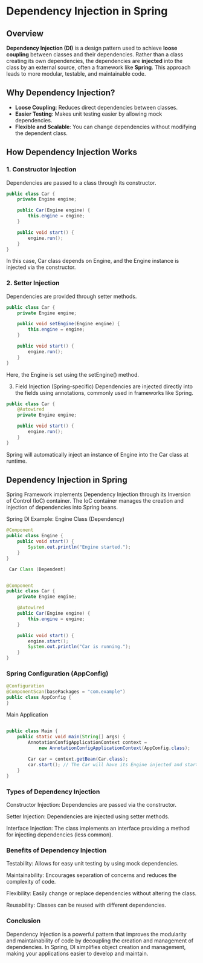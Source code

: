 # Dependency Injection in Spring

## Overview

**Dependency Injection (DI)** is a design pattern used to achieve **loose coupling** between classes and their dependencies. Rather than a class creating its own dependencies, the dependencies are **injected** into the class by an external source, often a framework like **Spring**. This approach leads to more modular, testable, and maintainable code.

## Why Dependency Injection?

- **Loose Coupling**: Reduces direct dependencies between classes.
- **Easier Testing**: Makes unit testing easier by allowing mock dependencies.
- **Flexible and Scalable**: You can change dependencies without modifying the dependent class.

## How Dependency Injection Works

### 1. Constructor Injection
   Dependencies are passed to a class through its constructor.
   ```java
   public class Car {
       private Engine engine;
   
       public Car(Engine engine) {
           this.engine = engine;
       }
   
       public void start() {
           engine.run();
       }
   }
```
In this case, Car class depends on Engine, and the Engine instance is injected via the constructor.

### 2. Setter Injection
Dependencies are provided through setter methods.

```java
public class Car {
    private Engine engine;

    public void setEngine(Engine engine) {
        this.engine = engine;
    }

    public void start() {
        engine.run();
    }
}
```
Here, the Engine is set using the setEngine() method.

3. Field Injection (Spring-specific)
Dependencies are injected directly into the fields using annotations, commonly used in frameworks like Spring.

```java
public class Car {
    @Autowired
    private Engine engine;

    public void start() {
        engine.run();
    }
}
```
Spring will automatically inject an instance of Engine into the Car class at runtime.

## Dependency Injection in Spring
Spring Framework implements Dependency Injection through its Inversion of Control (IoC) container. The IoC container manages the creation and injection of dependencies into Spring beans.

Spring DI Example:
Engine Class (Dependency)

```java
@Component
public class Engine {
    public void start() {
        System.out.println("Engine started.");
    }
}

 Car Class (Dependent)


@Component
public class Car {
    private Engine engine;

    @Autowired
    public Car(Engine engine) {
        this.engine = engine;
    }

    public void start() {
        engine.start();
        System.out.println("Car is running.");
    }
}
```
### Spring Configuration (AppConfig)

```java
@Configuration
@ComponentScan(basePackages = "com.example")
public class AppConfig {
}
```
Main Application

```java

public class Main {
    public static void main(String[] args) {
        AnnotationConfigApplicationContext context = 
            new AnnotationConfigApplicationContext(AppConfig.class);
        
        Car car = context.getBean(Car.class);
        car.start(); // The Car will have its Engine injected and started.
    }
}
```
### Types of Dependency Injection
Constructor Injection: Dependencies are passed via the constructor.

Setter Injection: Dependencies are injected using setter methods.

Interface Injection: The class implements an interface providing a method for injecting dependencies (less common).

### Benefits of Dependency Injection
Testability: Allows for easy unit testing by using mock dependencies.

Maintainability: Encourages separation of concerns and reduces the complexity of code.

Flexibility: Easily change or replace dependencies without altering the class.

Reusability: Classes can be reused with different dependencies.

### Conclusion
Dependency Injection is a powerful pattern that improves the modularity and maintainability of code by decoupling the creation and management of dependencies. In Spring, DI simplifies object creation and management, making your applications easier to develop and maintain.

